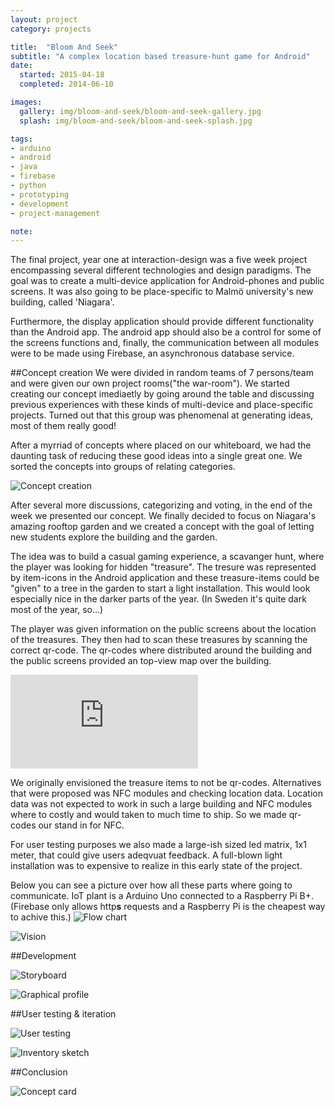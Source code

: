 ```yaml
---
layout: project
category: projects

title:  "Bloom And Seek"
subtitle: "A complex location based treasure-hunt game for Android"
date:
  started: 2015-04-18
  completed: 2014-06-10

images:
  gallery: img/bloom-and-seek/bloom-and-seek-gallery.jpg
  splash: img/bloom-and-seek/bloom-and-seek-splash.jpg

tags:
- arduino
- android
- java
- firebase
- python
- prototyping
- development
- project-management

note:
---
```


The final project, year one at interaction-design was a five week project encompassing several different technologies and design paradigms. The goal was to create a multi-device application for Android-phones and public screens. It was also going to be place-specific to Malmö university's new building, called 'Niagara'.
<!--more-->

Furthermore, the display application should provide different functionality than the Android app. The android app should also be a control for some of the screens functions and, finally, the communication between all modules were to be made using Firebase, an asynchronous database service.

##Concept creation
We were divided in random teams of 7 persons/team and were given our own project rooms("the war-room"). We started creating our concept imediaetly by going around the table and discussing previous experiences with these kinds of multi-device and place-specific projects. Turned out that this group was phenomenal at generating ideas, most of them really good!

After a myrriad of concepts where placed on our whiteboard, we had the daunting task of reducing these good ideas into a single great one. We sorted the concepts into groups of relating categories.  

![Concept creation](../../../../img/bloom-and-seek/bloom-and-seek-concept-creation.jpg "Concept creation")

After several more discussions, categorizing and voting, in the end of the week we presented our concept. We finally decided to focus on Niagara's amazing rooftop garden and we created a concept with the goal of letting new students explore the building and the garden.

The idea was to build a casual gaming experience, a scavanger hunt, where the player was looking for hidden "treasure". The tresure was represented by item-icons in the Android application and these treasure-items could be "given" to a tree in the garden to start a light installation. This would look especially nice in the darker parts of the year. (In Sweden it's quite dark most of the year, so...)

The player was given information on the public screens about the location of the treasures. They then had to scan these treasures by scanning the correct qr-code. The qr-codes where distributed around the building and the public screens provided an top-view map over the building.

<iframe src="https://www.youtube.com/embed/i6TB_mRXQ40" frameborder="0" allowfullscreen></iframe>

We originally envisioned the treasure items to not be qr-codes. Alternatives that were proposed was NFC modules and checking location data. Location data was not expected to work in such a large building and NFC modules where to costly and would taken to much time to ship. So we made qr-codes our stand in for NFC.

For user testing purposes we also made a large-ish sized led matrix, 1x1 meter, that could give users adeqvuat feedback. A full-blown light installation was to expensive to realize in this early state of the project.

Below you can see a picture over how all these parts where going to communicate. IoT plant is a Arduino Uno connected to a Raspberry Pi B+. (Firebase only allows http**s** requests and a Raspberry Pi is the cheapest way to achive this.)
![Flow chart](../../../../img/bloom-and-seek/bloom-and-seek-concept-flow-chart.svg "Flow chart")




![Vision](../../../../img/bloom-and-seek/bloom-and-seek-concept-vision.jpg "Vision")

##Development




![Storyboard](../../../../img/bloom-and-seek/bloom-and-seek-concept-storyboard.jpg "Storyboard")




![Graphical profile](../../../../img/bloom-and-seek/bloom-and-seek-graphical-profile.png "Graphical profile")

##User testing & iteration



![User testing](../../../../img/bloom-and-seek/bloom-and-seek-user-testing.jpg "User testing")




![Inventory sketch](../../../../img/bloom-and-seek/bloom-and-seek-inventory-sketch.jpg "Inventory sketch")

##Conclusion




![Concept card](../../../../img/bloom-and-seek/bloom-and-seek-concept-card.jpg "Concept card")
